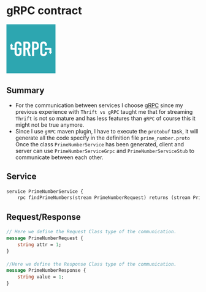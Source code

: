 # gRPC contract
![My image](../img/grpc.png)
## Summary
* For the communication between services I choose [gRPC](https://grpc.io) since my previous experience with `````Thrift vs gRPC````` taught me that
  for streaming ````Thrift```` is not so mature and has less features than ```gRPC``` of course this it might not be true anymore.
* Since I use ```gRPC``` maven plugin, I have to execute the ```protobuf```
  task, it will generate all the code specify in the definition file ````prime_number.proto````
  Once the class ````PrimeNumberService```` has been generated, client and server can use ```PrimeNumberServiceGrpc``` and ```PrimeNumberServiceStub``` 
  to communicate between each other.
  
## **Service**
````.proto
service PrimeNumberService {
    rpc findPrimeNumbers(stream PrimeNumberRequest) returns (stream PrimeNumberResponse);
````
## **Request/Response**
````.proto
// Here we define the Request Class type of the communication.
message PrimeNumberRequest {
    string attr = 1;
}

//Here we define the Response Class type of the communication.
message PrimeNumberResponse {
    string value = 1;
}
````